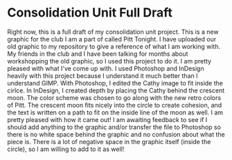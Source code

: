 # Consolidation Unit Full Draft

Right now, this is a full draft of my consolidation unit project. This is a new graphic for the club I am a part of called Pitt Tonight. I have uploaded our old graphic to my repository to give a reference of what I am working with. My friends in the club and I have been talking for months about workshopping the old graphic, so I used this project to do it. I am pretty pleased with what I've come up with. I used Photoshop and InDesign heavily with this project because I understand it much better than I understand GIMP. With Photoshop, I edited the Cathy image to fit inside the cirlce. In InDesign, I created depth by placing the Cathy behind the crescent moon. The color scheme was chosen to go along with the new retro colors of Pitt. The crescent moon fits nicely into the circle to create cohesion, and the text is written on a path to fit on the inside line of the moon as well. I am pretty pleased with how it came out! I am awaiting feedback to see if I should add anything to the graphic and/or transfer the file to Photoshop so there is no white space behind the graphic and no confusion about what the piece is. There is a lot of negative space in the graphic itself (inside the circle), so I am willing to add to it as well!
